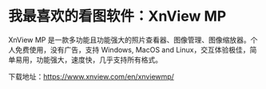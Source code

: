 # 我最喜欢的看图软件：XnView MP

XnView MP 是一款多功能且功能强大的照片查看器、图像管理、图像缩放器。个人免费使用，没有广告，支持 Windows, MacOS and Linux，交互体验极佳，简单易用，功能强大，速度快，几乎支持所有格式。

下载地址：https://www.xnview.com/en/xnviewmp/
